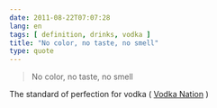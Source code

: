 ```yaml
---
date: 2011-08-22T07:07:28
lang: en
tags: [ definition, drinks, vodka ]
title: "No color, no taste, no smell"
type: quote
---
```


> No color, no taste, no smell

The standard of perfection for vodka ( [Vodka
Nation](http://www.weeklystandard.com/articles/vodka-nation_582069.html?nopager=1)
)

